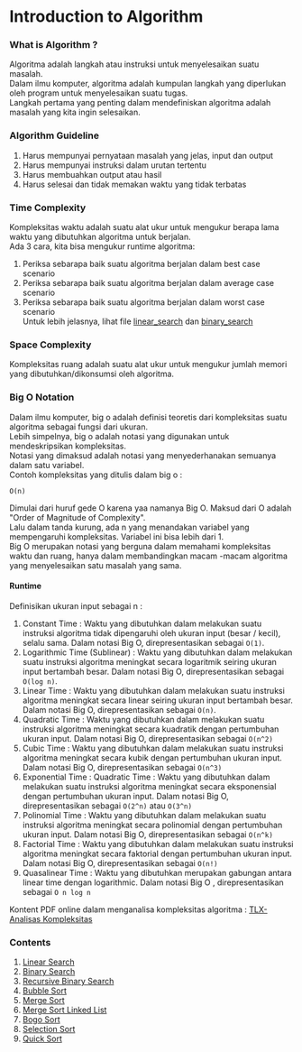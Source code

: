# Introduction to Algorithm

### What is Algorithm ?
Algoritma adalah langkah atau instruksi untuk menyelesaikan suatu masalah.      
Dalam ilmu komputer, algoritma adalah kumpulan langkah yang diperlukan oleh program untuk menyelesaikan suatu tugas.   
Langkah pertama yang penting dalam mendefiniskan algoritma adalah masalah yang kita ingin selesaikan.   

### Algorithm Guideline
1. Harus mempunyai pernyataan masalah yang jelas, input dan output
2. Harus mempunyai instruksi dalam urutan tertentu
3. Harus membuahkan output atau hasil
4. Harus selesai dan tidak memakan waktu yang tidak terbatas

### Time Complexity
Kompleksitas waktu adalah suatu alat ukur untuk mengukur berapa lama waktu yang dibutuhkan algoritma untuk berjalan.   
Ada 3 cara, kita bisa mengukur runtime algoritma:    
1. Periksa sebarapa baik suatu algoritma berjalan dalam best case scenario 
2. Periksa sebarapa baik suatu algoritma berjalan dalam average case scenario
3. Periksa sebarapa baik suatu algoritma berjalan dalam worst case scenario            
Untuk lebih jelasnya, lihat file [linear_search](./linear_search.py) dan [binary_search](./binary_search.py)

### Space Complexity
Kompleksitas ruang adalah suatu alat ukur untuk mengukur jumlah memori yang dibutuhkan/dikonsumsi oleh algoritma.

### Big O Notation    
Dalam ilmu komputer, big o adalah definisi teoretis dari kompleksitas suatu algoritma sebagai fungsi dari ukuran.  
Lebih simpelnya, big o adalah notasi yang digunakan untuk mendeskripsikan kompleksitas.   
Notasi yang dimaksud adalah notasi yang menyederhanakan semuanya dalam satu variabel.   
Contoh kompleksitas yang ditulis dalam big o :    
```
O(n) 
```
Dimulai dari huruf gede O karena yaa namanya Big O. Maksud dari O adalah "Order of Magnitude of Complexity".   
Lalu dalam tanda kurung, ada n yang menandakan variabel yang mempengaruhi kompleksitas. Variabel ini bisa lebih dari 1.  
Big O merupakan notasi yang berguna dalam memahami kompleksitas waktu dan ruang, hanya dalam membandingkan macam -macam algoritma yang menyelesaikan satu masalah yang sama.   
#### Runtime
Definisikan ukuran input sebagai n :   
1. Constant Time : Waktu yang dibutuhkan dalam melakukan suatu instruksi algoritma tidak dipengaruhi oleh ukuran input (besar / kecil), selalu sama. Dalam notasi Big O, direpresentasikan sebagai ```O(1)```.
2. Logarithmic Time (Sublinear) : Waktu yang dibutuhkan dalam melakukan suatu instruksi algoritma meningkat secara logaritmik seiring ukuran input bertambah besar. Dalam notasi Big O, direpresentasikan sebagai ```O(log n)```.
3. Linear Time : Waktu yang dibutuhkan dalam melakukan suatu instruksi algoritma meningkat secara linear seiring ukuran input bertambah besar. Dalam notasi Big O, direpresentasikan sebagai ```O(n)```.
4. Quadratic Time : Waktu yang dibutuhkan dalam melakukan suatu instruksi algoritma meningkat secara kuadratik dengan 
pertumbuhan ukuran input. Dalam notasi Big O, direpresentasikan sebagai ```O(n^2)```
5. Cubic Time : Waktu yang dibutuhkan dalam melakukan suatu instruksi algoritma meningkat secara kubik dengan pertumbuhan ukuran input. Dalam notasi Big O, direpresentasikan sebagai ```O(n^3)```
6. Exponential Time : Quadratic Time : Waktu yang dibutuhkan dalam melakukan suatu instruksi algoritma meningkat secara eksponensial dengan pertumbuhan ukuran input. Dalam notasi Big O, direpresentasikan sebagai ```O(2^n)``` atau ```O(3^n)```
7. Polinomial Time : Waktu yang dibutuhkan dalam melakukan suatu instruksi algoritma meningkat secara polinomial dengan pertumbuhan ukuran input. Dalam notasi Big O, direpresentasikan sebagai ```O(n^k)```
8. Factorial Time : Waktu yang dibutuhkan dalam melakukan suatu instruksi algoritma meningkat secara faktorial dengan pertumbuhan ukuran input. Dalam notasi Big O, direpresentasikan sebagai ```O(n!)```
9. Quasalinear Time : Waktu yang dibutuhkan merupakan gabungan antara linear time dengan logarithmic. Dalam notasi Big O , direpresentasikan sebagai ```O n log n```

Kontent PDF online dalam menganalisa kompleksitas algoritma : [TLX-Analisas Kompleksitas](https://raw.githubusercontent.com/ia-toki/training-gate-id-pdf/master/pemrograman-dasar-cpp_08-analisis-kompleksitas.pdf)

### Contents
1. [Linear Search](./linear_search.py)          
2. [Binary Search](./binary_search.py)                    
3. [Recursive Binary Search](./recursive_binary_search.py)            
4. [Bubble Sort](./bubble_sort.py)                 
5. [Merge Sort](./merge_sort.py)        
6. [Merge Sort Linked List](./merge_sort.sll.py)           
6. [Bogo Sort](./bogo_sort.py)                
6. [Selection Sort](./selection_sort.py)          
7. [Quick Sort](./quick_sort.py)         


